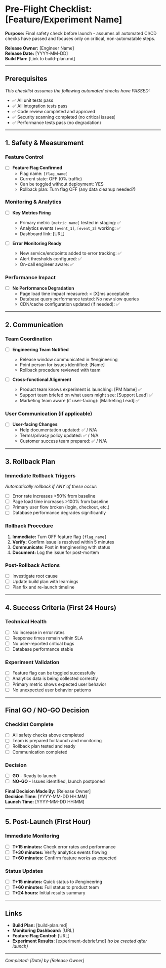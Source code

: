 # Pre-Flight Checklist: [Feature/Experiment Name]

**Purpose:** Final safety check before launch - assumes all automated CI/CD checks have passed and focuses only on critical, non-automatable steps.

**Release Owner:** [Engineer Name]  
**Release Date:** [YYYY-MM-DD]  
**Build Plan:** [Link to build-plan.md]  

---

## Prerequisites
*This checklist assumes the following automated checks have PASSED:*
- ✅ All unit tests pass
- ✅ All integration tests pass  
- ✅ Code review completed and approved
- ✅ Security scanning completed (no critical issues)
- ✅ Performance tests pass (no degradation)

---

## 1. Safety & Measurement

### Feature Control
- [ ] **Feature Flag Confirmed**  
  - Flag name: `[flag_name]` 
  - Current state: OFF (0% traffic)
  - Can be toggled without deployment: YES
  - Rollback plan: Turn flag OFF (any data cleanup needed?)

### Monitoring & Analytics  
- [ ] **Key Metrics Firing**
  - Primary metric `[metric_name]` tested in staging: ✅
  - Analytics events `[event_1]`, `[event_2]` working: ✅
  - Dashboard link: [URL]

- [ ] **Error Monitoring Ready**  
  - New service/endpoints added to error tracking: ✅
  - Alert thresholds configured: ✅
  - On-call engineer aware: ✅

### Performance Impact
- [ ] **No Performance Degradation**
  - Page load time impact measured: < [X]ms acceptable
  - Database query performance tested: No new slow queries
  - CDN/cache configuration updated (if needed): ✅

---

## 2. Communication

### Team Coordination
- [ ] **Engineering Team Notified**
  - Release window communicated in #engineering
  - Point person for issues identified: [Name]
  - Rollback procedure reviewed with team

- [ ] **Cross-functional Alignment**  
  - Product team knows experiment is launching: [PM Name] ✅
  - Support team briefed on what users might see: [Support Lead] ✅
  - Marketing team aware (if user-facing): [Marketing Lead] ✅

### User Communication (if applicable)
- [ ] **User-facing Changes**
  - Help documentation updated: ✅ / N/A
  - Terms/privacy policy updated: ✅ / N/A  
  - Customer success team prepared: ✅ / N/A

---

## 3. Rollback Plan

### Immediate Rollback Triggers
*Automatically rollback if ANY of these occur:*
- [ ] Error rate increases >50% from baseline
- [ ] Page load time increases >100% from baseline  
- [ ] Primary user flow broken (login, checkout, etc.)
- [ ] Database performance degrades significantly

### Rollback Procedure
1. **Immediate:** Turn OFF feature flag `[flag_name]`
2. **Verify:** Confirm issue is resolved within 5 minutes
3. **Communicate:** Post in #engineering with status
4. **Document:** Log the issue for post-mortem

### Post-Rollback Actions  
- [ ] Investigate root cause
- [ ] Update build plan with learnings
- [ ] Plan fix and re-launch timeline

---

## 4. Success Criteria (First 24 Hours)

### Technical Health
- [ ] No increase in error rates
- [ ] Response times remain within SLA
- [ ] No user-reported critical bugs
- [ ] Database performance stable

### Experiment Validation  
- [ ] Feature flag can be toggled successfully
- [ ] Analytics data is being collected correctly
- [ ] Primary metric shows expected user behavior
- [ ] No unexpected user behavior patterns

---

## Final GO / NO-GO Decision

### Checklist Complete
- [ ] All safety checks above completed
- [ ] Team is prepared for launch and monitoring
- [ ] Rollback plan tested and ready
- [ ] Communication completed

### Decision  
- [ ] **GO** - Ready to launch
- [ ] **NO-GO** - Issues identified, launch postponed

**Final Decision Made By:** [Release Owner]  
**Decision Time:** [YYYY-MM-DD HH:MM]  
**Launch Time:** [YYYY-MM-DD HH:MM]  

---

## 5. Post-Launch (First Hour)

### Immediate Monitoring
- [ ] **T+15 minutes:** Check error rates and performance
- [ ] **T+30 minutes:** Verify analytics events flowing
- [ ] **T+60 minutes:** Confirm feature works as expected

### Status Updates
- [ ] **T+15 minutes:** Quick status to #engineering
- [ ] **T+60 minutes:** Full status to product team
- [ ] **T+24 hours:** Initial results summary

---

## Links
- **Build Plan:** [build-plan.md]
- **Monitoring Dashboard:** [URL]
- **Feature Flag Control:** [URL]  
- **Experiment Results:** [experiment-debrief.md] *(to be created after launch)*

---
*Completed: [Date] by [Release Owner]*